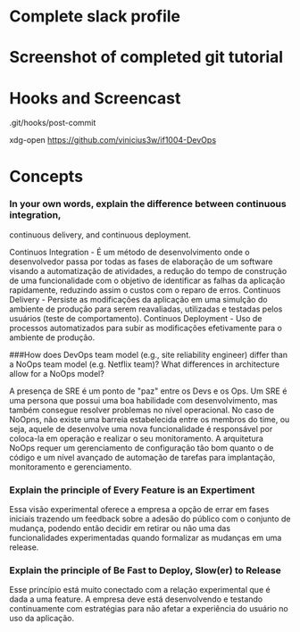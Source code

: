 # Complete slack profile

# Screenshot of completed git tutorial

# Hooks and Screencast

.git/hooks/post-commit

xdg-open https://github.com/vinicius3w/if1004-DevOps


# Concepts

### In your own words, explain the difference between continuous integration,
continuous delivery, and continuous deployment.

Continuos Integration - É um método de desenvolvimento onde o desenvolvedor passa por todas as fases de elaboração de um software visando a automatização de atividades, a redução do tempo de construção de uma funcionalidade com o objetivo de identificar as falhas da aplicação rapidamente, reduzindo assim o custos com o reparo de erros.
Continuos Delivery - Persiste as modificações da aplicação em uma simulção do ambiente de produção para serem reavaliadas, utilizadas e testadas pelos usuários (teste de comportamento).
Continuos Deployment - Uso de processos automatizados para subir as modificações efetivamente para o ambiente de produção. 

###How does DevOps team model (e.g., site reliability engineer) differ than a NoOps team model (e.g. Netflix team)? What differences in architecture allow for a NoOps model?

A presença de SRE é um ponto de "paz" entre os Devs e os Ops. Um SRE é uma persona que possui uma boa habilidade com desenvolvimento, mas também consegue resolver problemas no nível operacional. No caso de NoOpns, não existe uma barreia estabelecida entre os membros do time, ou seja, aquele de desenvolve uma nova funcionalidade é responsável por coloca-la em operação e realizar o seu monitoramento. 
A arquitetura NoOps requer um gerenciamento de configuração tão bom quanto o de código e um nível avançado de automação de tarefas para implantação, monitoramento e gerenciamento.

### Explain the principle of Every Feature is an Expertiment

Essa visão experimental oferece a empresa a opção de errar em fases iniciais trazendo um feedback sobre a adesão do público com o conjunto de mudança, podendo então decidir em retirar ou não uma das funcionalidades experimentadas quando formalizar as mudanças em uma release.

### Explain the principle of Be Fast to Deploy, Slow(er) to Release

Esse princípio está muito conectado com a relação experimental que é dada a uma feature. A empresa deve está desenvolvendo e testando continuamente com estratégias para não afetar a experiência do usuário no uso da aplicação.

